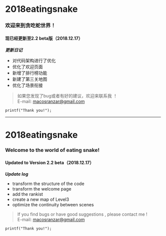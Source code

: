 # 2018eatingsnake

###    欢迎来到贪吃蛇世界！

####   现已经更新至2.2 beta版（2018.12.17）

***更新日记***

* 对代码架构进行了优化
* 优化了欢迎页面
* 新增了排行榜功能
* 新建了第三关地图
* 优化了场景衔接

> 如果您发现了bug或者有好的建议，欢迎来联系我 ！  
> E-mail: macosranzar@gmail.com

`printf("Thank you!");`


******


# 2018eatingsnake

###   Welcome to the world of eating snake!

####   Updated to Version 2.2 beta（2018.12.17）

***Update log***

* transform the structure of the code
* transform the welcome page
* add the rankist
* create a new map of Level3
* optimize the continuity between scenes

> If you find bugs or have good suggestions , please contact me !  
> E-mail: macosranzar@gmail.com

`printf("Thank you!");`
